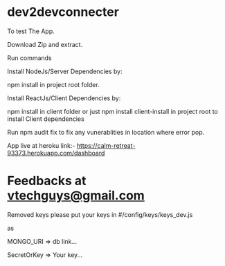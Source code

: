 # dev2devconnecter

To test The App.

Download Zip and extract.

Run commands

Install NodeJs/Server Dependencies by:

npm install in project root folder.

Install ReactJs/Client Dependencies by:

npm install in client folder or just npm install client-install in project root to install Client dependencies

Run npm audit fix to fix any vunerablities in location where error pop.

App live at heroku link:-
https://calm-retreat-93373.herokuapp.com/dashboard

# Feedbacks at vtechguys@gmail.com
Removed keys please put your keys in #/config/keys/keys_dev.js 

as

MONGO_URI => db link...

SecretOrKey => Your key...
